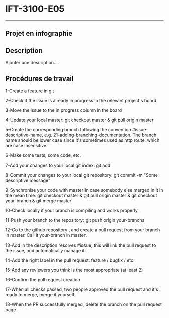 # IFT-3100-E05
---------------------
Projet en infographie
----------------------

Description
----------------------

Ajouter une description....

Procédures de travail
----------------------

1-Create a feature in git 

2-Check if the issue is already in progress in the relevant project's board

3-Move the issue to the in progress column in the board

4-Update your local master: git checkout master & git pull origin master

5-Create the corresponding branch following the convention #issue-descriptive-name, e.g. 21-adding-branching-documentation. The branch name should be lower case since it's sometimes used as http route, which are case insensitive.

6-Make some tests, some code, etc.

7-Add your changes to your local git index: git add .

8-Commit your changes to your local git repository: git commit -m "Some descriptive message"

9-Synchronise your code with master in case somebody else merged in it in the mean time: git checkout master & git pull origin master & git checkout your-branch & git merge master

10-Check locally if your branch is compiling and works properly

11-Push your branch to the repository: git push origin your-branchs

12-Go to the github repository , and create a pull request from your branch in master. Call it your-branch in master.

13-Add in the description resolves #issue, this will link the pull request to the issue, and automatically manage it.

14-Add the right label in the pull request: feature / bugfix / etc.

15-Add any reviewers you think is the most appropriate (at least 2)

16-Confirm the pull request creation

17-When all checks passed, two people approved the pull request and it's ready to merge, merge it yourself.

18-When the PR successfully merged, delete the branch on the pull request page.

